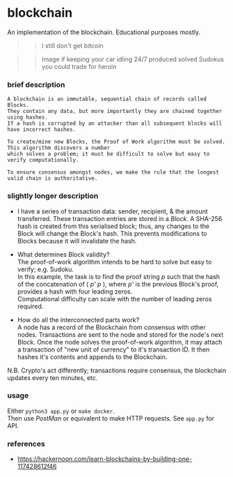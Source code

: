 # blockchain
An implementation of the blockchain. Educational purposes mostly.

>> I still don't get bitcoin  

>> Image if keeping your car idling 24/7 produced solved Sudokus you could trade for heroin   


### brief description
``` 
A blockchain is an immutable, sequential chain of records called Blocks.
They contain any data, but more importantly they are chained together using hashes.
If a hash is corrupted by an attacker than all subsequent blocks will have incorrect hashes.

To create/mine new Blocks, the Proof of Work algorithm must be solved. This algorithm discovers a number 
which solves a problem; it must be difficult to solve but easy to verify computationally.

To ensure consensus amongst nodes, we make the rule that the longest valid chain is authoritative.
```



### slightly longer description
* I have a series of transaction data: sender, recipient, & the amount transferred. These transaction entries are stored
in a _Block_. A SHA-256 hash is created from this serialised block; thus, any changes to the Block will change the 
Block's hash. This prevents modifications to Blocks because it will invalidate the hash.

* What determines Block validity?  
The proof-of-work algorithm intends to be hard to solve but easy to verify; e.g. Sudoku.   
In this example, the task is to find the proof string _p_ such that the hash of the concatenation of ( _p'_ _p_ ), 
where _p'_ is the previous Block's proof, provides a hash with four leading zeros.   
Computational difficulty can scale with the number of leading zeros required. 

* How do all the interconnected parts work?  
A node has a record of the Blockchain from consensus with other nodes. Transactions are sent to the node and stored for the node's next Block. 
Once the node solves the proof-of-work algorithm, it may attach a transaction of "new unit of currency" to it's 
transaction ID. It then hashes it's contents and appends to the Blockchain.

N.B. Crypto's act differently; transactions require consensus, the blockchain updates every ten minutes, etc.


### usage
Either `python3 app.py` or `make docker`.  
Then use _PostMan_ or equivalent to make HTTP requests. See `app.py` for API.

### references
 - https://hackernoon.com/learn-blockchains-by-building-one-117428612f46